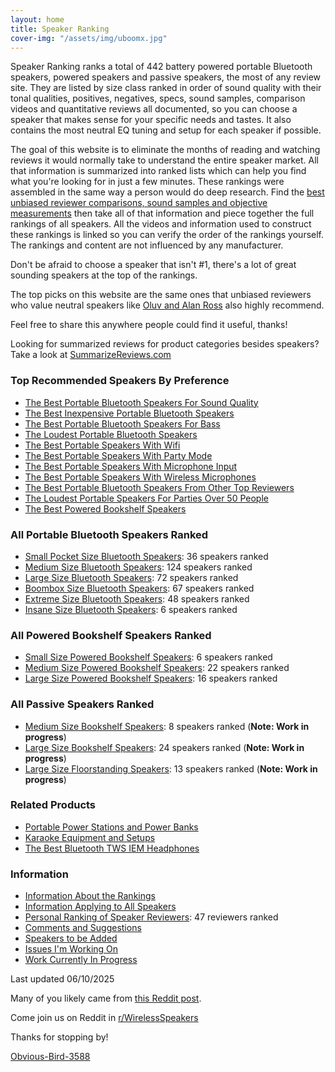```yaml
---
layout: home
title: Speaker Ranking
cover-img: "/assets/img/uboomx.jpg"
---
```


Speaker Ranking ranks a total of 442 battery powered portable Bluetooth speakers, powered speakers and passive speakers, the most of any review site. They are listed by size class ranked in order of sound quality with their tonal qualities, positives, negatives, specs, sound samples, comparison videos and quantitative reviews all documented, so you can choose a speaker that makes sense for your specific needs and tastes. It also contains the most neutral EQ tuning and setup for each speaker if possible.

The goal of this website is to eliminate the months of reading and watching reviews it would normally take to understand the entire speaker market. All that information is summarized into ranked lists which can help you find what you're looking for in just a few minutes. These rankings were assembled in the same way a person would do deep research. Find the [best unbiased reviewer comparisons, sound samples and objective measurements](/personal-ranking-of-speaker-reviewers/) then take all of that information and piece together the full rankings of all speakers. All the videos and information used to construct these rankings is linked so you can verify the order of the rankings yourself. The rankings and content are not influenced by any manufacturer. 

Don't be afraid to choose a speaker that isn't #1, there's a lot of great sounding speakers at the top of the rankings.

The top picks on this website are the same ones that unbiased reviewers who value neutral speakers like [Oluv and Alan Ross](/top-recommended-reviewers/) also highly recommend.

Feel free to share this anywhere people could find it useful, thanks!

Looking for summarized reviews for product categories besides speakers? Take a look at [SummarizeReviews.com](https://www.summarizereviews.com/)

### Top Recommended Speakers By Preference

- [The Best Portable Bluetooth Speakers For Sound Quality](/top-recommended/)
- [The Best Inexpensive Portable Bluetooth Speakers](/top-recommended-inexpensive/)
- [The Best Portable Bluetooth Speakers For Bass](/top-recommended-bass/)
- [The Loudest Portable Bluetooth Speakers](/top-recommended-loudest/)
- [The Best Portable Speakers With Wifi](/top-recommended-wifi/)
- [The Best Portable Speakers With Party Mode](/top-recommended-party-mode/)
- [The Best Portable Speakers With Microphone Input](/top-recommended-microphone/)
- [The Best Portable Speakers With Wireless Microphones](/top-recommended-wireless-microphone/)
- [The Best Portable Bluetooth Speakers From Other Top Reviewers](/top-recommended-reviewers/)
- [The Loudest Portable Speakers For Parties Over 50 People](/portable-party-speakers/)
- [The Best Powered Bookshelf Speakers](/bookshelf-top-recommended/)

### All Portable Bluetooth Speakers Ranked

- [Small Pocket Size Bluetooth Speakers](/pocket-size/): 36 speakers ranked
- [Medium Size Bluetooth Speakers](/small-medium-size/): 124 speakers ranked
- [Large Size Bluetooth Speakers](/large-size/): 72 speakers ranked
- [Boombox Size Bluetooth Speakers](/boombox-size/): 67 speakers ranked
- [Extreme Size Bluetooth Speakers](/extreme-size/): 48 speakers ranked
- [Insane Size Bluetooth Speakers](/insane-size/): 6 speakers ranked

### All Powered Bookshelf Speakers Ranked

- [Small Size Powered Bookshelf Speakers](/bookshelf-small/): 6 speakers ranked
- [Medium Size Powered Bookshelf Speakers](/bookshelf-medium/): 22 speakers ranked
- [Large Size Powered Bookshelf Speakers](/bookshelf-large/): 16 speakers ranked

### All Passive Speakers Ranked
- [Medium Size Bookshelf Speakers](/passive-bookshelf-medium/): 8 speakers ranked (**Note: Work in progress**)
- [Large Size Bookshelf Speakers](/passive-bookshelf-large/): 24 speakers ranked (**Note: Work in progress**)
- [Large Size Floorstanding Speakers](/passive-floorstanding-large/): 13 speakers ranked (**Note: Work in progress**)

### Related Products

- [Portable Power Stations and Power Banks](/portable-power-stations/)
- [Karaoke Equipment and Setups](/karaoke-setups/)
- [The Best Bluetooth TWS IEM Headphones](/best-bluetooth-tws-iems/)

### Information

- [Information About the Rankings](/information-about-the-rankings/)
- [Information Applying to All Speakers](/information-applying-to-all-speakers/)
- [Personal Ranking of Speaker Reviewers](/personal-ranking-of-speaker-reviewers/): 47 reviewers ranked
- [Comments and Suggestions](/comments-suggestions/)
- [Speakers to be Added](/speakers-to-be-added/)
- [Issues I'm Working On](/issues-im-working-on/)
- [Work Currently In Progress](/work-currently-in-progress/)

Last updated 06/10/2025

Many of you likely came from [this Reddit post](https://www.reddit.com/r/WirelessSpeakers/comments/16zs2ol/ranking_all_battery_powered_wireless_speakers/). 

Come join us on Reddit in [r/WirelessSpeakers](https://www.reddit.com/r/WirelessSpeakers/)

Thanks for stopping by!

[Obvious-Bird-3588](https://www.reddit.com/user/Obvious-Bird-3588)

